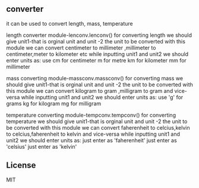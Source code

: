 ## converter
it can be used to convert length, mass, temperature 

length converter module-lenconv.lenconv()
for converting length we should give unit1-that is orginal unit and unit -2 the unit to be converted
with this module we can convert centimeter to millimeter ,millimeter to centimeter,meter to kilometer etc
while inputting unit1 and unit2 we should enter units as:
use cm for centimeter
m for metre
km for kilometer
mm for millimeter

mass converting module-massconv.massconv()
for converting mass  we should give unit1-that is orginal unit and unit -2 the unit to be converted
with this module we can convert kilogram to gram ,milligram to gram and vice-versa
while inputting unit1 and unit2 we should enter units as:
use 'g' for grams
kg for kilogram
mg for milligram

temperature converting module-tempconv.tempconv()
for converting temperature we should give unit1-that is orginal unit and unit -2 the unit to be converted
with this module we can convert faherenheit to celcius,kelvin to celcius,faherenheit to kelvin and vice-versa
while inputting unit1 and unit2 we should enter units as:
just enter as 'faherenheit'
just enter as   'celsius'
just enter as 'kelvin'
## License
MIT

